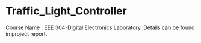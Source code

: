 # Traffic_Light_Controller
Course Name : EEE 304-Digital Electronics Laboratory. Details can be found in project report.

